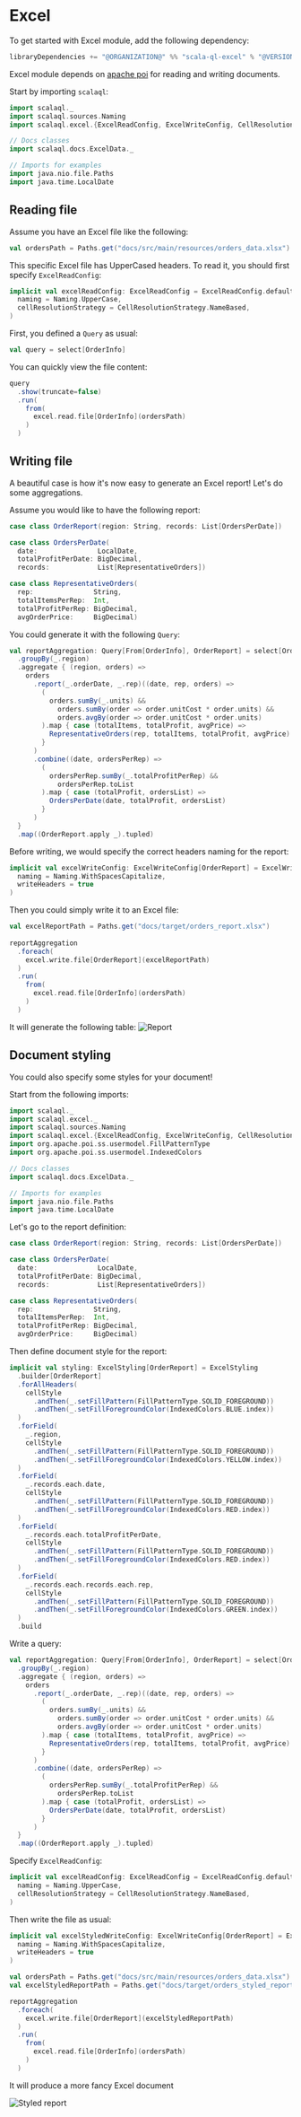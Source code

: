 # Excel

To get started with Excel module, add the following dependency:

```scala
libraryDependencies += "@ORGANIZATION@" %% "scala-ql-excel" % "@VERSION@"
```

Excel module depends on [apache poi](https://poi.apache.org) for reading and writing documents.

Start by importing `scalaql`:

```scala mdoc
import scalaql._
import scalaql.sources.Naming
import scalaql.excel.{ExcelReadConfig, ExcelWriteConfig, CellResolutionStrategy}

// Docs classes
import scalaql.docs.ExcelData._

// Imports for examples
import java.nio.file.Paths
import java.time.LocalDate
```

## Reading file

Assume you have an Excel file like the following:

```scala mdoc
val ordersPath = Paths.get("docs/src/main/resources/orders_data.xlsx")
```

This specific Excel file has UpperCased headers. 
To read it, you should first specify `ExcelReadConfig`:

```scala mdoc
implicit val excelReadConfig: ExcelReadConfig = ExcelReadConfig.default.copy(
  naming = Naming.UpperCase,
  cellResolutionStrategy = CellResolutionStrategy.NameBased,
)
```

First, you defined a `Query` as usual:

```scala mdoc
val query = select[OrderInfo]
```

You can quickly view the file content:

```scala mdoc
query
  .show(truncate=false)
  .run(
    from(
      excel.read.file[OrderInfo](ordersPath)
    )
  )
```

## Writing file

A beautiful case is how it's now easy to generate an Excel report! 
Let's do some aggregations.  

Assume you would like to have the following report:

```scala mdoc
case class OrderReport(region: String, records: List[OrdersPerDate])

case class OrdersPerDate(
  date:               LocalDate,
  totalProfitPerDate: BigDecimal,
  records:            List[RepresentativeOrders])

case class RepresentativeOrders(
  rep:               String,
  totalItemsPerRep:  Int,
  totalProfitPerRep: BigDecimal,
  avgOrderPrice:     BigDecimal)
```

You could generate it with the following `Query`:

```scala mdoc
val reportAggregation: Query[From[OrderInfo], OrderReport] = select[OrderInfo]
  .groupBy(_.region)
  .aggregate { (region, orders) =>
    orders
      .report(_.orderDate, _.rep)((date, rep, orders) =>
        (
          orders.sumBy(_.units) &&
            orders.sumBy(order => order.unitCost * order.units) &&
            orders.avgBy(order => order.unitCost * order.units)
        ).map { case (totalItems, totalProfit, avgPrice) =>
          RepresentativeOrders(rep, totalItems, totalProfit, avgPrice)
        }
      )
      .combine((date, ordersPerRep) =>
        (
          ordersPerRep.sumBy(_.totalProfitPerRep) &&
            ordersPerRep.toList
        ).map { case (totalProfit, ordersList) =>
          OrdersPerDate(date, totalProfit, ordersList)
        }
      )
  }
  .map((OrderReport.apply _).tupled)
```

Before writing, we would specify the correct headers naming for the report:

```scala mdoc
implicit val excelWriteConfig: ExcelWriteConfig[OrderReport] = ExcelWriteConfig.default.copy(
  naming = Naming.WithSpacesCapitalize,
  writeHeaders = true
)
```

Then you could simply write it to an Excel file:

```scala mdoc
val excelReportPath = Paths.get("docs/target/orders_report.xlsx")
  
reportAggregation
  .foreach(
    excel.write.file[OrderReport](excelReportPath)
  )
  .run(
    from(
      excel.read.file[OrderInfo](ordersPath)
    )
  )
```

It will generate the following table:
![Report](excel_report.png)

## Document styling
You could also specify some styles for your document!

Start from the following imports:
```scala mdoc:reset
import scalaql._
import scalaql.excel._
import scalaql.sources.Naming
import scalaql.excel.{ExcelReadConfig, ExcelWriteConfig, CellResolutionStrategy}
import org.apache.poi.ss.usermodel.FillPatternType
import org.apache.poi.ss.usermodel.IndexedColors

// Docs classes
import scalaql.docs.ExcelData._

// Imports for examples
import java.nio.file.Paths
import java.time.LocalDate
```

Let's go to the report definition:
```scala mdoc
case class OrderReport(region: String, records: List[OrdersPerDate])

case class OrdersPerDate(
  date:               LocalDate,
  totalProfitPerDate: BigDecimal,
  records:            List[RepresentativeOrders])

case class RepresentativeOrders(
  rep:               String,
  totalItemsPerRep:  Int,
  totalProfitPerRep: BigDecimal,
  avgOrderPrice:     BigDecimal)
```

Then define document style for the report:

```scala mdoc
implicit val styling: ExcelStyling[OrderReport] = ExcelStyling
  .builder[OrderReport]
  .forAllHeaders(
    cellStyle
      .andThen(_.setFillPattern(FillPatternType.SOLID_FOREGROUND))
      .andThen(_.setFillForegroundColor(IndexedColors.BLUE.index))
  )
  .forField(
    _.region, 
    cellStyle
      .andThen(_.setFillPattern(FillPatternType.SOLID_FOREGROUND))
      .andThen(_.setFillForegroundColor(IndexedColors.YELLOW.index))
  )
  .forField(
    _.records.each.date, 
    cellStyle
      .andThen(_.setFillPattern(FillPatternType.SOLID_FOREGROUND))
      .andThen(_.setFillForegroundColor(IndexedColors.RED.index))
  )
  .forField(
    _.records.each.totalProfitPerDate, 
    cellStyle
      .andThen(_.setFillPattern(FillPatternType.SOLID_FOREGROUND))
      .andThen(_.setFillForegroundColor(IndexedColors.RED.index))
  )
  .forField(
    _.records.each.records.each.rep, 
    cellStyle
      .andThen(_.setFillPattern(FillPatternType.SOLID_FOREGROUND))
      .andThen(_.setFillForegroundColor(IndexedColors.GREEN.index))
  )
  .build
```

Write a query:

```scala mdoc
val reportAggregation: Query[From[OrderInfo], OrderReport] = select[OrderInfo]
  .groupBy(_.region)
  .aggregate { (region, orders) =>
    orders
      .report(_.orderDate, _.rep)((date, rep, orders) =>
        (
          orders.sumBy(_.units) &&
            orders.sumBy(order => order.unitCost * order.units) &&
            orders.avgBy(order => order.unitCost * order.units)
        ).map { case (totalItems, totalProfit, avgPrice) =>
          RepresentativeOrders(rep, totalItems, totalProfit, avgPrice)
        }
      )
      .combine((date, ordersPerRep) =>
        (
          ordersPerRep.sumBy(_.totalProfitPerRep) &&
            ordersPerRep.toList
        ).map { case (totalProfit, ordersList) =>
          OrdersPerDate(date, totalProfit, ordersList)
        }
      )
  }
  .map((OrderReport.apply _).tupled)
```
Specify `ExcelReadConfig`:

```scala mdoc
implicit val excelReadConfig: ExcelReadConfig = ExcelReadConfig.default.copy(
  naming = Naming.UpperCase,
  cellResolutionStrategy = CellResolutionStrategy.NameBased,
)
```

Then write the file as usual:

```scala mdoc
implicit val excelStyledWriteConfig: ExcelWriteConfig[OrderReport] = ExcelWriteConfig.default.copy(
  naming = Naming.WithSpacesCapitalize,
  writeHeaders = true
)

val ordersPath = Paths.get("docs/src/main/resources/orders_data.xlsx")
val excelStyledReportPath = Paths.get("docs/target/orders_styled_report.xlsx")

reportAggregation
  .foreach(
    excel.write.file[OrderReport](excelStyledReportPath)
  )
  .run(
    from(
      excel.read.file[OrderInfo](ordersPath)
    )
  )
```

It will produce a more fancy Excel document

![Styled report](excel_styled_report.png)